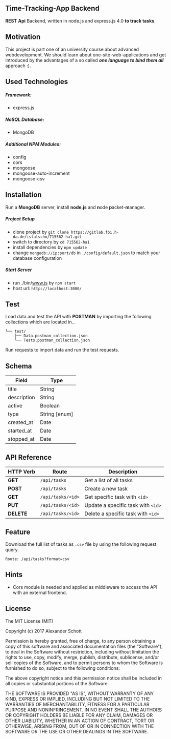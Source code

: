 ## Time-Tracking-App Backend
**REST** **Api** Backend, written in node.js and express.js 4.0 **to track tasks**.

## Motivation
This project is part one of an university course about advanced webdevelopment. 
We should learn about one-site-web-applications and get introduced by the advantages of
a so called _**one language to bind them all**_ approach :).

## Used Technologies
##### Framework:
- express.js  

##### NoSQL Database:
- MongoDB

##### Additional NPM Modules:
- config
- cors
- mongoose  
- mongoose-auto-increment  
- mongoose-csv

## Installation
Run a **MongoDB** server, install **node.js** and **n**ode **p**acket-**m**anager.
##### Project Setup
- clone project by `git clone https://gitlab.fbi.h-da.de/istalscho/715562-ha1.git`
- switch to directory by `cd 715562-ha1`
- install dependencies by `npm update`
- change `mongodb://ip:port/db` in `./config/default.json` to match your database configuration

##### Start Server
- run ./bin/www.js by `npm start`
- host url: `http://localhost:3000/`

## Test
Load data and test the API with **POSTMAN** by importing the following collections which are located in...
```
└── test/
    ├── Data.postman_collection.json
    └── Tests.postman_collection.json
```
Run requests to import data and run the test requests.
## Schema
Field | Type
----- | ----
title | String
description | String
active | Boolean
type | String [enum]
created_at | Date
started_at | Date
stopped_at | Date

## API Reference
HTTP Verb | Route | Description
----- | ------------ | -----------
**GET** | `/api/tasks` | Get a list of all tasks
**POST** | `/api/tasks` | Create a new task
**GET** | `/api/tasks/<id>` | Get specific task with `<id>`
**PUT** | `/api/tasks/<id>` | Update a specific task with `<id>`
**DELETE** | `/api/tasks/<id>` | Delete a specific task with `<id>`
## Feature
Download the full list of tasks as `.csv` file by using the following request query.
```
Route: /api/tasks?format=csv
```
## Hints
- Cors module is needed and applied as middleware to access the API with an external frontend.
## License
The MIT License (MIT)

Copyright (c) 2017 Alexander Schott

Permission is hereby granted, free of charge, to any person obtaining a copy
of this software and associated documentation files (the "Software"), to deal
in the Software without restriction, including without limitation the rights
to use, copy, modify, merge, publish, distribute, sublicense, and/or sell
copies of the Software, and to permit persons to whom the Software is
furnished to do so, subject to the following conditions:

The above copyright notice and this permission notice shall be included in
all copies or substantial portions of the Software.

THE SOFTWARE IS PROVIDED "AS IS", WITHOUT WARRANTY OF ANY KIND, EXPRESS OR
IMPLIED, INCLUDING BUT NOT LIMITED TO THE WARRANTIES OF MERCHANTABILITY,
FITNESS FOR A PARTICULAR PURPOSE AND NONINFRINGEMENT. IN NO EVENT SHALL THE
AUTHORS OR COPYRIGHT HOLDERS BE LIABLE FOR ANY CLAIM, DAMAGES OR OTHER
LIABILITY, WHETHER IN AN ACTION OF CONTRACT, TORT OR OTHERWISE, ARISING FROM,
OUT OF OR IN CONNECTION WITH THE SOFTWARE OR THE USE OR OTHER DEALINGS IN
THE SOFTWARE.
